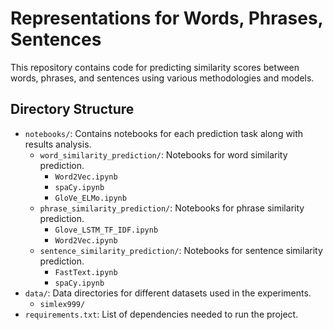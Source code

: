 # Representations for Words, Phrases, Sentences


This repository contains code for predicting similarity scores between words, phrases, and sentences using various methodologies and models.
## Directory Structure

- `notebooks/`: Contains notebooks for each prediction task along with results analysis.
  - `word_similarity_prediction/`: Notebooks for word similarity prediction.
    - `Word2Vec.ipynb`
    - `spaCy.ipynb`
    - `GloVe_ELMo.ipynb`
  - `phrase_similarity_prediction/`: Notebooks for phrase similarity prediction.
    - `Glove_LSTM_TF_IDF.ipynb`
    - `Word2Vec.ipynb`
  - `sentence_similarity_prediction/`: Notebooks for sentence similarity prediction.
    - `FastText.ipynb`
    - `spaCy.ipynb`
- `data/`: Data directories for different datasets used in the experiments.
  - `simlex999/`
- `requirements.txt`: List of dependencies needed to run the project.
